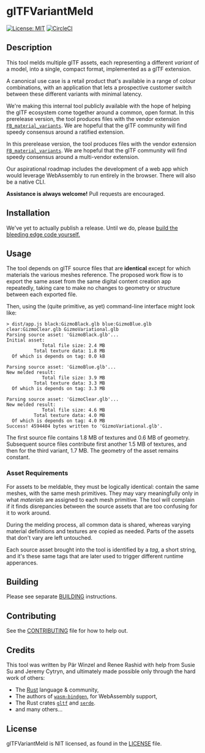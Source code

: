 # glTFVariantMeld

[![License: MIT](https://img.shields.io/badge/License-MIT-yellow.svg)](https://opensource.org/licenses/MIT)
[![CircleCI](https://circleci.com/gh/facebookincubator/glTFVariantMeld/tree/master.svg?style=svg&circle-token=444333da241c0fc99a7ac8f786129f3bce774b43)](https://circleci.com/gh/facebookincubator/glTFVariantMeld/tree/master)

## Description

This tool melds multiple glTF assets, each representing a different _variant_ of a model, into a single, compact format, implemented as a glTF extension.

A canonical use case is a retail product that's available in a range of colour combinations, with an
application that lets a prospective customer switch between these different variants with minimal
latency.

We're making this internal tool publicly available with the hope of helping the glTF
ecosystem come together around a common, open format. In this prerelease version, the tool
produces files with the vendor extension
[`FB_material_variants`](https://github.com/KhronosGroup/glTF/pull/1681). We are hopeful
that the glTF community will find speedy consensus around a ratified extension.

In this prerelease version, the tool produces files with the vendor extension [`FB_material_variants`](https://github.com/KhronosGroup/glTF/blob/f0ab429b4260cfa91925bcf5044624968773902c/extensions/2.0/Vendor/FB_material_variants/README.md). We are hopeful that the glTF community will find speedy consensus around a multi-vendor extension.

Our aspirational roadmap includes the development of a web app which would leverage
WebAssembly to run entirely in the browser. There will also be a native CLI.

**Assistance is always welcome!** Pull requests are encouraged.

## Installation

We've yet to actually publish a release. Until we do, please [build the bleeding edge code yourself.](BUILDING.md)

## Usage

The tool depends on glTF source files that are **identical** except for which materials the various
meshes reference. The proposed work flow is to export the same asset from the same digital content
creation app repeatedly, taking care to make no changes to geometry or structure between each
exported file.

Then, using the (quite primitive, as yet) command-line interface might look like:

```shell
> dist/app.js black:GizmoBlack.glb blue:GizmoBlue.glb clear:GizmoClear.glb GizmoVariational.glb
Parsing source asset: 'GizmoBlack.glb'...
Initial asset:
             Total file size: 2.4 MB
          Total texture data: 1.8 MB
  Of which is depends on tag: 0.0 kB

Parsing source asset: 'GizmoBlue.glb'...
New melded result:
             Total file size: 3.9 MB
          Total texture data: 3.3 MB
  Of which is depends on tag: 3.3 MB

Parsing source asset: 'GizmoClear.glb'...
New melded result:
             Total file size: 4.6 MB
          Total texture data: 4.0 MB
  Of which is depends on tag: 4.0 MB
Success! 4594404 bytes written to 'GizmoVariational.glb'.
```

The first source file contains 1.8 MB of textures and 0.6 MB of geometry. Subsequent source files
contribute first another 1.5 MB of textures, and then for the third variant, 1.7 MB. The geometry
of the asset remains constant.


### Asset Requirements

For assets to be meldable, they must be logically identical: contain the same meshes, with
the same mesh primitives. They may vary meaningfully only in what _materials_ are assigned
to each mesh primitive. The tool will complain if it finds disrepancies between the source
assets that are too confusing for it to work around.

During the melding process, all common data is shared, whereas varying material definitions and
textures are copied as needed. Parts of the assets that don't vary are left untouched.

Each source asset brought into the tool is identified by a _tag_, a short string, and it's
these same tags that are later used to trigger different runtime apperances.

## Building

Please see separate [BUILDING](BUILDING.md) instructions.

## Contributing

See the [CONTRIBUTING](CONTRIBUTING.md) file for how to help out.

## Credits

This tool was written by Pär Winzel and Renee Rashid with help from Susie Su and Jeremy Cytryn,
and ultimately made possible only through the hard work of others:

- The [Rust](https://www.rust-lang.org/) language & community,
- The authors of [`wasm-bindgen`](https://rustwasm.github.io/docs/wasm-bindgen/), for WebAssembly support,
- The Rust crates [`gltf`](https://github.com/gltf-rs/gltf) and
  [`serde`](https://github.com/serde-rs/serde).
- and many others...

## License

glTFVariantMeld is NIT licensed, as found in the [LICENSE](LICENSE.txt) file.
